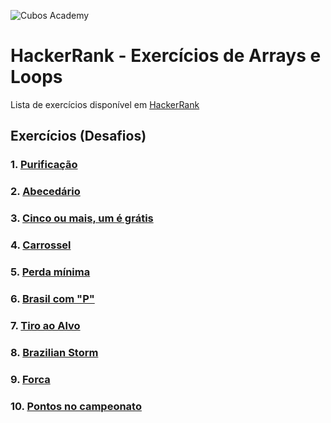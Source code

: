![Cubos Academy](https://i.imgur.com/xG74tOh.png)

# HackerRank - Exercícios de Arrays e Loops

Lista de exercícios disponível em
[HackerRank](https://www.hackerrank.com/contests/arrays-e-loops/challenges)

## Exercícios (Desafios)

### 1. [Purificação](https://www.hackerrank.com/contests/arrays-e-loops/challenges/purificacao)

### 2. [Abecedário](https://www.hackerrank.com/contests/arrays-e-loops/challenges/abc-100)

### 3. [Cinco ou mais, um é grátis](https://www.hackerrank.com/contests/arrays-e-loops/challenges/cinco-ou-mais-um-e-gratis)

### 4. [Carrossel](https://www.hackerrank.com/contests/arrays-e-loops/challenges/carrossel)

### 5. [Perda mínima](https://www.hackerrank.com/contests/arrays-e-loops/challenges/perda-minima)

### 6. [Brasil com "P"](https://www.hackerrank.com/contests/arrays-e-loops/challenges/brasil-com-p)

### 7. [Tiro ao Alvo](https://www.hackerrank.com/contests/arrays-e-loops/challenges/tiro-ao-alvo)

### 8. [Brazilian Storm](https://www.hackerrank.com/contests/arrays-e-loops/challenges/brazilian-storm)

### 9. [Forca](https://www.hackerrank.com/contests/arrays-e-loops/challenges/forca-2)

### 10. [Pontos no campeonato](https://www.hackerrank.com/contests/arrays-e-loops/challenges/pontos-no-campeonato)
